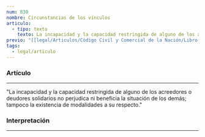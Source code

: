 ```yaml
---
num: 830
nombre: Circunstancias de los vínculos
articulo:
  - tipo: texto
    texto: La incapacidad y la capacidad restringida de alguno de los acreedores o deudores solidarios no perjudica ni beneficia la situación de los demás; tampoco la existencia de modalidades a su respecto.
previo: "[[legal/Articulos/Código Civil y Comercial de la Nación/Libro Tercero/Título 1/Capítulo 3/Sección 7/Parágrafo 2/Parágrafo 2, Obligaciones solidarias. Disposiciones generales.md|Parágrafo 2, Obligaciones solidarias. Disposiciones generales]]"
tags:
  - legal/articulo
---
```

### Artículo
---
"La incapacidad y la capacidad restringida de alguno de los acreedores o deudores solidarios no perjudica ni beneficia la situación de los demás; tampoco la existencia de modalidades a su respecto."

### Interpretación
---
